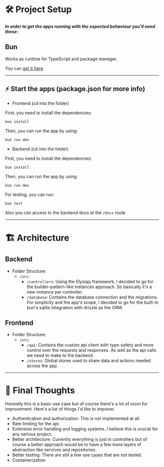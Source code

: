 # 🛠️ Project Setup

_**In order to get the apps running with the expected behaviour you'll need these:**_

## Bun
Works as runtime for TypeScript and package manager.

You can [get it here](https://bun.sh/).

---

## ⚡ Start the apps (package.json for more info)

- Frontend (cd into the folder)

First, you need to install the dependencies:
```shell
bun install
```

Then, you can run the app by using:
```shell
bun run dev
```

- Backend (cd into the folder)

First, you need to install the dependencies:
```shell
bun install
```

Then, you can run the app by using:
```shell
bun run dev
```

For testing, you can run:
```shell
bun test
```

Also you can access to the backend docs at the `/docs` route

---

# 🏗️ Architecture

## Backend
- Folder Structure:
  - `/src`:
    - `/controllers`: Using the Elysiajs framework, I decided to go for the builder-pattern-like instances approach. So basically it's a new instance per controller.
    - `/database`: Contains the database connection and the migrations. For simplicity and the app's scope, I decided to go for the built-in bun's sqlite integration with drizzle as the ORM.

## Frontend
- Folder Structure:
  - `/src`:
    - `/api`: Contains the custom api client with type-safety and more control over the requests and responses. As well as the api calls we need to make to the backend.
    - `/stores`: Global stores used to share data and actions needed across the app.
---

# 💭 Final Thoughts

Honestly this is a basic use case but of course there's a lot of room for improvement. Here's a list of things I'd like to improve:
- Authentication and authorization: This is not implemented at all.
- Rate limiting for the api.
- Extensive error handling and logging systems. I believe this is crucial for any serious project.
- Better architecture: Currently everything is just in controllers but of course a better approach would be to have a few more layers of abstraction like services and repositories.
- Better testing: There are still a few use cases that are not tested.
- Containerization